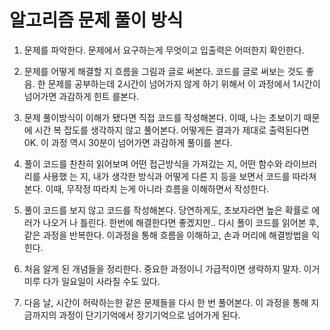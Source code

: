 # 알고리즘 문제 풀이 방식

1. 문제를 파악한다. 문제에서 요구하는게 무엇이고 입출력은 어떠한지 확인한다.

2. 문제를 어떻게 해결할 지 흐름을 그림과 글로 써본다. 코드를 글로 써보는 것도 좋음. 한 문제를
공부하는데 2시간이 넘어가지 않게 하기 위해서 이 과정에서 1시간이 넘어가면 과감하게 힌트
를본다.

3. 문제 풀이방식이 이해가 됐다면 직접 코드를 작성해본다. 이때, 나는 초보이기 때문에 시간 복
잡도를 생각하지 않고 풀어본다. 어떻게든 결과가 제대로 출력된다면 0K. 이 과정 역시 30분이
넘어가면 과감하게 풀이를 본다.

4. 풀이 코드를 찬찬히 읽어보며 어떤 접근방식을 가져갔는 지, 어떤 함수와 라이브러리를 사용했
는 지, 내가 생각한 방식과 어떻게 다른 지 등을 보면서 코드를 따라쳐본다. 이때, 무작정 따라치
는게 아니라 흐름을 이해하면서 작성한다.

5. 풀이 코드를 보지 않고 코드를 작성해본다. 당연하게도, 초보자라면 높은 확률로 에러가 나오거
나 틀린다. 한번에 해결한다면 좋겠지만.. 다시 폴이 코드를 읽어본 후, 같은 과정을 반복한다.
이과정을 통해 흐름을 이해하고, 손과 머리에 해결방법을 익힌다.

6. 처음 알게 된 개념들을 정리한다. 중요한 과정이니 가급적이면 생략하지 말자. 이거 미루
다가 일요일이 사라질 수도 있다.

7. 다음 날, 시간이 허락하는한 같은 문제들을 다시 한 번 풀어본다. 이 과정을 통해 지금까지의
과정이 단기기억에서 장기기억으로 넘어가게 된다.

